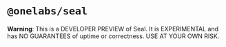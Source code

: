 # `@onelabs/seal`

**Warning**: This is a DEVELOPER PREVIEW of Seal. It is EXPERIMENTAL and has NO GUARANTEES of uptime
or correctness. USE AT YOUR OWN RISK.
